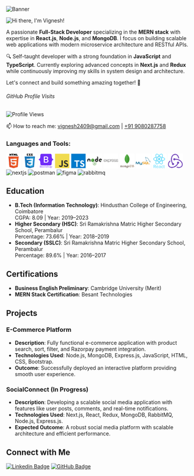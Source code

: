 ![Banner](https://raw.githubusercontent.com/vignesh2409/vignesh2409/main/github-banner.gif)

<p align="left">
  <img src="https://readme-typing-svg.herokuapp.com?font=Roboto&weight=400&size=30&pause=1000&color=FFFFFF&width=435&lines=Hi+there%2C+I'm+Vignesh!+%f0%9f%94%a5" alt="Hi there, I'm Vignesh!">
</p>

<p align="left">
  A passionate <b>Full-Stack Developer</b> specializing in the <b>MERN stack</b> with expertise in <b>React.js</b>, <b>Node.js</b>, and <b>MongoDB</b>. I focus on building scalable web applications with modern microservice architecture and RESTful APIs.
  
  🔍 Self-taught developer with a strong foundation in <b>JavaScript</b> and <b>TypeScript</b>. Currently exploring advanced concepts in <b>Next.js</b> and <b>Redux</b> while continuously improving my skills in system design and architecture.
  
  Let's connect and build something amazing together! 🚀
</p>

<div class="container">
  <h6>GitHub Profile Visits</h6>
  <img src="https://komarev.com/ghpvc/?username=vignesh2409&color=blue" alt="Profile Views">
</div>

📫 How to reach me: <a href="mailto:vignesh2409@gmail.com">vignesh2409@gmail.com</a> | <a href="tel:+919080287758">+91 9080287758</a>

<h3 align="left">Languages and Tools:</h3>
<p align="left">
  <img src="https://raw.githubusercontent.com/devicons/devicon/master/icons/html5/html5-original-wordmark.svg" alt="html5" width="40" height="40"/> 
  <img src="https://raw.githubusercontent.com/devicons/devicon/master/icons/css3/css3-original-wordmark.svg" alt="css3" width="40" height="40"/> 
  <img src="https://raw.githubusercontent.com/devicons/devicon/master/icons/bootstrap/bootstrap-plain-wordmark.svg" alt="bootstrap" width="40" height="40"/> 
  <img src="https://raw.githubusercontent.com/devicons/devicon/master/icons/javascript/javascript-original.svg" alt="javascript" width="40" height="40"/> 
  <img src="https://raw.githubusercontent.com/devicons/devicon/master/icons/typescript/typescript-original.svg" alt="typescript" width="40" height="40"/>
  <img src="https://raw.githubusercontent.com/devicons/devicon/master/icons/nodejs/nodejs-original-wordmark.svg" alt="nodejs" width="40" height="40"/> 
  <img src="https://raw.githubusercontent.com/devicons/devicon/master/icons/express/express-original-wordmark.svg" alt="express" width="40" height="40"/> 
  <img src="https://raw.githubusercontent.com/devicons/devicon/master/icons/mongodb/mongodb-original-wordmark.svg" alt="mongodb" width="40" height="40"/> 
  <img src="https://raw.githubusercontent.com/devicons/devicon/master/icons/mysql/mysql-original-wordmark.svg" alt="mysql" width="40" height="40"/> 
  <img src="https://raw.githubusercontent.com/devicons/devicon/master/icons/react/react-original-wordmark.svg" alt="react" width="40" height="40"/>
  <img src="https://raw.githubusercontent.com/devicons/devicon/master/icons/redux/redux-original.svg" alt="redux" width="40" height="40"/> 
  <img src="https://cdn.worldvectorlogo.com/logos/nextjs-2.svg" alt="nextjs" width="40" height="40"/>
  <img src="https://www.vectorlogo.zone/logos/getpostman/getpostman-icon.svg" alt="postman" width="40" height="40"/> 
  <img src="https://www.vectorlogo.zone/logos/figma/figma-icon.svg" alt="figma" width="40" height="40"/> 
  <img src="https://www.vectorlogo.zone/logos/rabbitmq/rabbitmq-icon.svg" alt="rabbitmq" width="40" height="40"/>
</p>

## Education
- **B.Tech (Information Technology)**: Hindusthan College of Engineering, Coimbatore  
  CGPA: 8.09 | Year: 2019–2023
- **Higher Secondary (HSC)**: Sri Ramakrishna Matric Higher Secondary School, Perambalur  
  Percentage: 73.66% | Year: 2018–2019
- **Secondary (SSLC)**: Sri Ramakrishna Matric Higher Secondary School, Perambalur  
  Percentage: 89.6% | Year: 2016–2017

## Certifications
- **Business English Preliminary**: Cambridge University (Merit)
- **MERN Stack Certification**: Besant Technologies

## Projects

### E-Commerce Platform
- **Description**: Fully functional e-commerce application with product search, sort, filter, and Razorpay payment integration.
- **Technologies Used**: Node.js, MongoDB, Express.js, JavaScript, HTML, CSS, Bootstrap.
- **Outcome**: Successfully deployed an interactive platform providing smooth user experience.

### SocialConnect (In Progress)
- **Description**: Developing a scalable social media application with features like user posts, comments, and real-time notifications.
- **Technologies Used**: Next.js, React, Redux, MongoDB, RabbitMQ, Node.js, Express.js.
- **Expected Outcome**: A robust social media platform with scalable architecture and efficient performance.

## Connect with Me

[![Linkedin Badge](https://img.shields.io/badge/-Vignesh%20S-blue?style=flat-square&logo=Linkedin&logoColor=white&link=https://www.linkedin.com/in/vignesh-s/)](https://www.linkedin.com/in/vignesh-s/)
[![GitHub Badge](https://img.shields.io/badge/-vignesh2409-grey?style=flat-square&logo=Github&logoColor=white&link=https://github.com/vignesh2409)](https://github.com/vignesh2409)


